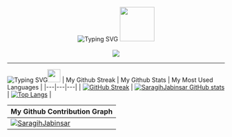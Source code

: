 <p align="center">
  <img src="https://readme-typing-svg.herokuapp.com?font=Irish+Grover&size=40&pause=1000&width=320&height=60&lines=Saragih+Jabinsar" alt="Typing SVG">
  <img src="https://media.tenor.com/cLwPGk0As8YAAAAi/reaver-ep5spray-gd_dhi-k.gif" width="80">

  <br>
  <br>
  
  <img src="https://count.getloli.com/@SaragihJabinsar?name=SaragihJabinsar&theme=booru-lewd&padding=5&offset=0&align=center&scale=1&pixelated=1&darkmode=auto">

  ---

<img src="https://readme-typing-svg.herokuapp.com?font=Jim+Nightshade&size=35&pause=1000&color=17F72A&repeat=false&width=450&height=100&lines=My+Github+Stats" alt="Typing SVG" /><img src="https://media.giphy.com/media/RN8FdaB6T1bkkI5n4I/giphy.gif" width="30">
| My Github Streak | My Github Stats | My Most Used Languages |
|---|---|---|
| [![GitHub Streak](https://github-readme-streak-stats.herokuapp.com?user=SaragihJabinsar&theme=tokyonight&mode=weekly&background=000000C6)](https://github.com/SaragihJabinsar) | [![SaragihJabinsar GitHub stats](https://github-readme-stats.vercel.app/api?username=SaragihJabinsar&show_icons=true&theme=radical)](https://github.com/SaragihJabinsar) | [![Top Langs](https://github-readme-stats.vercel.app/api/top-langs/?username=SaragihJabinsar&layout=compact&theme=dark)](https://github.com/SaragihJabinsar) |

| My Github Contribution Graph |
|---|
| [![SaragihJabinsar](https://github-readme-activity-graph.vercel.app/graph?username=SaragihJabinsar&bg_color=151515&color=c1c0c1&line=ffffff&point=403d3d&area=true&hide_border=true)](https://github.com/ashutosh00710/github-readme-activity-graph) |

</p>


